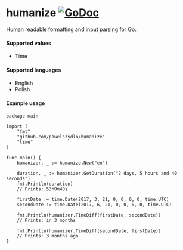 # humanize [![GoDoc](https://godoc.org/github.com/pawelszydlo/humanize?status.svg)](https://godoc.org/github.com/pawelszydlo/humanize)
Human readable formatting and input parsing for Go. 

#### Supported values
* Time

#### Supported languages
* English
* Polish

#### Example usage

```golang
package main
  
import (
    "fmt"
    "github.com/pawelszydlo/humanize"
    "time"
)

func main() {
    humanizer, _ := humanize.New("en")
    
    duration, _ := humanizer.GetDuration("2 days, 5 hours and 40 seconds")
    fmt.Println(duration)
    // Prints: 53h0m40s

    firstDate := time.Date(2017, 3, 21, 0, 0, 0, 0, time.UTC)
    secondDate := time.Date(2017, 6, 21, 0, 0, 0, 0, time.UTC)

    fmt.Println(humanizer.TimeDiff(firstDate, secondDate))
    // Prints: in 3 months

    fmt.Println(humanizer.TimeDiff(secondDate, firstDate))
    // Prints: 3 months ago
}
```